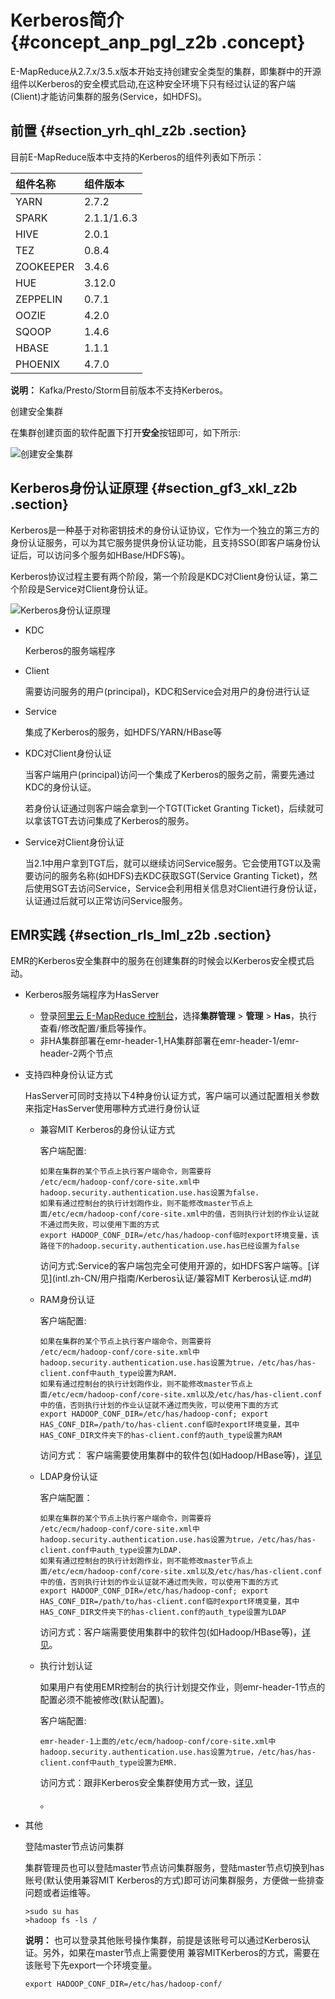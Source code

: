# Kerberos简介 {#concept_anp_pgl_z2b .concept}

E-MapReduce从2.7.x/3.5.x版本开始支持创建安全类型的集群，即集群中的开源组件以Kerberos的安全模式启动,在这种安全环境下只有经过认证的客户端\(Client\)才能访问集群的服务\(Service，如HDFS\)。

## 前置 {#section_yrh_qhl_z2b .section}

目前E-MapReduce版本中支持的Kerberos的组件列表如下所示：

|组件名称|组件版本|
|:---|:---|
|YARN|2.7.2|
|SPARK|2.1.1/1.6.3|
|HIVE|2.0.1|
|TEZ|0.8.4|
|ZOOKEEPER|3.4.6|
|HUE|3.12.0|
|ZEPPELIN|0.7.1|
|OOZIE|4.2.0|
|SQOOP|1.4.6|
|HBASE|1.1.1|
|PHOENIX|4.7.0|

**说明：** Kafka/Presto/Storm目前版本不支持Kerberos。

创建安全集群

在集群创建页面的软件配置下打开**安全**按钮即可，如下所示:

![创建安全集群](http://static-aliyun-doc.oss-cn-hangzhou.aliyuncs.com/assets/img/20194/155166602930950_zh-CN.png)

## Kerberos身份认证原理 {#section_gf3_xkl_z2b .section}

Kerberos是一种基于对称密钥技术的身份认证协议，它作为一个独立的第三方的身份认证服务，可以为其它服务提供身份认证功能，且支持SSO\(即客户端身份认证后，可以访问多个服务如HBase/HDFS等\)。

Kerberos协议过程主要有两个阶段，第一个阶段是KDC对Client身份认证，第二个阶段是Service对Client身份认证。

![Kerberos身份认证原理](http://static-aliyun-doc.oss-cn-hangzhou.aliyuncs.com/assets/img/17934/155166602911118_zh-CN.png)

-   KDC

    Kerberos的服务端程序

-   Client

    需要访问服务的用户\(principal\)，KDC和Service会对用户的身份进行认证

-   Service

    集成了Kerberos的服务，如HDFS/YARN/HBase等


-   KDC对Client身份认证

    当客户端用户\(principal\)访问一个集成了Kerberos的服务之前，需要先通过KDC的身份认证。

    若身份认证通过则客户端会拿到一个TGT\(Ticket Granting Ticket\)，后续就可以拿该TGT去访问集成了Kerberos的服务。

-   Service对Client身份认证

    当2.1中用户拿到TGT后，就可以继续访问Service服务。它会使用TGT以及需要访问的服务名称\(如HDFS\)去KDC获取SGT\(Service Granting Ticket\)，然后使用SGT去访问Service，Service会利用相关信息对Client进行身份认证，认证通过后就可以正常访问Service服务。


## EMR实践 {#section_rls_lml_z2b .section}

EMR的Kerberos安全集群中的服务在创建集群的时候会以Kerberos安全模式启动。

-   Kerberos服务端程序为HasServer
    -   登录[阿里云 E-MapReduce 控制台](https://emr.console.aliyun.com/)，选择**集群管理** \> **管理** \> **Has**，执行查看/修改配置/重启等操作。
    -   非HA集群部署在emr-header-1,HA集群部署在emr-header-1/emr-header-2两个节点
-   支持四种身份认证方式

    HasServer可同时支持以下4种身份认证方式，客户端可以通过配置相关参数来指定HasServer使用哪种方式进行身份认证

    -   兼容MIT Kerberos的身份认证方式

        客户端配置:

        ```
        如果在集群的某个节点上执行客户端命令，则需要将
        /etc/ecm/hadoop-conf/core-site.xml中hadoop.security.authentication.use.has设置为false.
        如果有通过控制台的执行计划跑作业，则不能修改master节点上面/etc/ecm/hadoop-conf/core-site.xml中的值，否则执行计划的作业认证就不通过而失败，可以使用下面的方式
        export HADOOP_CONF_DIR=/etc/has/hadoop-conf临时export环境变量，该路径下的hadoop.security.authentication.use.has已经设置为false
        ```

        访问方式:Service的客户端包完全可使用开源的，如HDFS客户端等。[详见](intl.zh-CN/用户指南/Kerberos认证/兼容MIT Kerberos认证.md#)

    -   RAM身份认证

        客户端配置:

        ```
        如果在集群的某个节点上执行客户端命令，则需要将
        /etc/ecm/hadoop-conf/core-site.xml中hadoop.security.authentication.use.has设置为true，/etc/has/has-client.conf中auth_type设置为RAM.
        如果有通过控制台的执行计划跑作业，则不能修改master节点上面/etc/ecm/hadoop-conf/core-site.xml以及/etc/has/has-client.conf中的值，否则执行计划的作业认证就不通过而失败，可以使用下面的方式
        export HADOOP_CONF_DIR=/etc/has/hadoop-conf; export HAS_CONF_DIR=/path/to/has-client.conf临时export环境变量，其中HAS_CONF_DIR文件夹下的has-client.conf的auth_type设置为RAM
        ```

        访问方式： 客户端需要使用集群中的软件包\(如Hadoop/HBase等\)，[详见](intl.zh-CN/用户指南/Kerberos认证/RAM认证.md#)

    -   LDAP身份认证

        客户端配置：

        ```
        如果在集群的某个节点上执行客户端命令，则需要将
        /etc/ecm/hadoop-conf/core-site.xml中hadoop.security.authentication.use.has设置为true，/etc/has/has-client.conf中auth_type设置为LDAP.
        如果有通过控制台的执行计划跑作业，则不能修改master节点上面/etc/ecm/hadoop-conf/core-site.xml以及/etc/has/has-client.conf中的值，否则执行计划的作业认证就不通过而失败，可以使用下面的方式
        export HADOOP_CONF_DIR=/etc/has/hadoop-conf; export HAS_CONF_DIR=/path/to/has-client.conf临时export环境变量，其中HAS_CONF_DIR文件夹下的has-client.conf的auth_type设置为LDAP
        ```

        访问方式：客户端需要使用集群中的软件包\(如Hadoop/HBase等\)，[详见](intl.zh-CN/用户指南/Kerberos认证/LDAP认证.md#)。

    -   执行计划认证

        如果用户有使用EMR控制台的执行计划提交作业，则emr-header-1节点的配置必须不能被修改\(默认配置\)。

        客户端配置:

        ```
        emr-header-1上面的/etc/ecm/hadoop-conf/core-site.xml中hadoop.security.authentication.use.has设置为true，/etc/has/has-client.conf中auth_type设置为EMR.
        ```

        访问方式：跟非Kerberos安全集群使用方式一致，[详见](intl.zh-CN/用户指南/Kerberos认证/执行计划认证.md#)

        。

-   其他

    登陆master节点访问集群

    集群管理员也可以登陆master节点访问集群服务，登陆master节点切换到has账号\(默认使用兼容MIT Kerberos的方式\)即可访问集群服务，方便做一些排查问题或者运维等。

    ```
    >sudo su has
    >hadoop fs -ls /
    ```

    **说明：** 也可以登录其他账号操作集群，前提是该账号可以通过Kerberos认证。另外，如果在master节点上需要使用 兼容MITKerberos的方式，需要在该账号下先export一个环境变量。

    `export HADOOP_CONF_DIR=/etc/has/hadoop-conf/`


